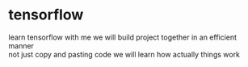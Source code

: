 # tensorflow
learn tensorflow with me
we will build project together in an efficient manner  
not just copy and pasting code we will learn how actually things work
